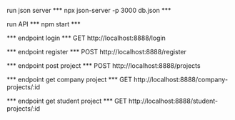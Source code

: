 run json server
*** npx json-server -p 3000 db.json ***

run API
*** npm start ***



*** endpoint login ***
GET
http://localhost:8888/login

*** endpoint register ***
POST
http://localhost:8888/register

*** endpoint post project ***
POST
http://localhost:8888/projects

*** endpoint get company project ***
GET
http://localhost:8888/company-projects/:id

*** endpoint get student project ***
GET
http://localhost:8888/student-projects/:id

